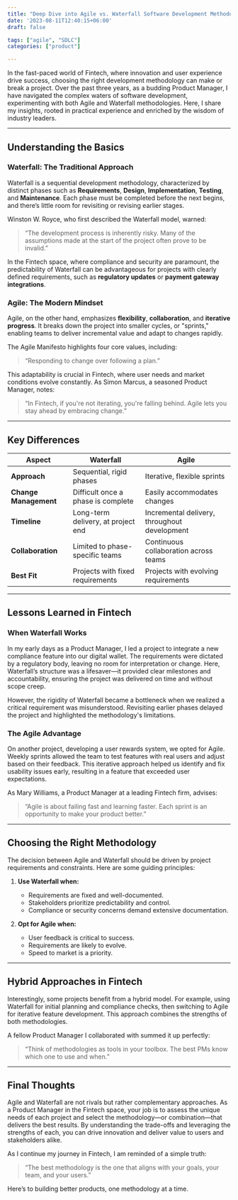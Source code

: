 ```yaml
---
title: "Deep Dive into Agile vs. Waterfall Software Development Methodology"
date: '2023-08-11T12:40:15+06:00'
draft: false

tags: ["agile", "SDLC"]
categories: ["product"]

--- 
```

In the fast-paced world of Fintech, where innovation and user experience drive success, choosing the right development methodology can make or break a project. Over the past three years, as a budding Product Manager, I have navigated the complex waters of software development, experimenting with both Agile and Waterfall methodologies. Here, I share my insights, rooted in practical experience and enriched by the wisdom of industry leaders.

---

## **Understanding the Basics**

### **Waterfall: The Traditional Approach**  
Waterfall is a sequential development methodology, characterized by distinct phases such as **Requirements**, **Design**, **Implementation**, **Testing**, and **Maintenance**. Each phase must be completed before the next begins, and there’s little room for revisiting or revising earlier stages.

Winston W. Royce, who first described the Waterfall model, warned:  
> “The development process is inherently risky. Many of the assumptions made at the start of the project often prove to be invalid.”

In the Fintech space, where compliance and security are paramount, the predictability of Waterfall can be advantageous for projects with clearly defined requirements, such as **regulatory updates** or **payment gateway integrations**.

### **Agile: The Modern Mindset**  
Agile, on the other hand, emphasizes **flexibility**, **collaboration**, and **iterative progress**. It breaks down the project into smaller cycles, or "sprints," enabling teams to deliver incremental value and adapt to changes rapidly.

The Agile Manifesto highlights four core values, including:  
> “Responding to change over following a plan.”  

This adaptability is crucial in Fintech, where user needs and market conditions evolve constantly. As Simon Marcus, a seasoned Product Manager, notes:  
> “In Fintech, if you're not iterating, you're falling behind. Agile lets you stay ahead by embracing change.”

---

## **Key Differences**

| **Aspect**           | **Waterfall**                                  | **Agile**                                     |
|-----------------------|-----------------------------------------------|---------------------------------------------|
| **Approach**          | Sequential, rigid phases                     | Iterative, flexible sprints                 |
| **Change Management** | Difficult once a phase is complete           | Easily accommodates changes                 |
| **Timeline**          | Long-term delivery, at project end           | Incremental delivery, throughout development |
| **Collaboration**     | Limited to phase-specific teams              | Continuous collaboration across teams       |
| **Best Fit**          | Projects with fixed requirements             | Projects with evolving requirements         |

---

## **Lessons Learned in Fintech**

### **When Waterfall Works**  
In my early days as a Product Manager, I led a project to integrate a new compliance feature into our digital wallet. The requirements were dictated by a regulatory body, leaving no room for interpretation or change. Here, Waterfall’s structure was a lifesaver—it provided clear milestones and accountability, ensuring the project was delivered on time and without scope creep.

However, the rigidity of Waterfall became a bottleneck when we realized a critical requirement was misunderstood. Revisiting earlier phases delayed the project and highlighted the methodology's limitations.

### **The Agile Advantage**  
On another project, developing a user rewards system, we opted for Agile. Weekly sprints allowed the team to test features with real users and adjust based on their feedback. This iterative approach helped us identify and fix usability issues early, resulting in a feature that exceeded user expectations.

As Mary Williams, a Product Manager at a leading Fintech firm, advises:  
> “Agile is about failing fast and learning faster. Each sprint is an opportunity to make your product better.”

---

## **Choosing the Right Methodology**

The decision between Agile and Waterfall should be driven by project requirements and constraints. Here are some guiding principles:

1. **Use Waterfall when:**  
   - Requirements are fixed and well-documented.  
   - Stakeholders prioritize predictability and control.  
   - Compliance or security concerns demand extensive documentation.

2. **Opt for Agile when:**  
   - User feedback is critical to success.  
   - Requirements are likely to evolve.  
   - Speed to market is a priority.

---

## **Hybrid Approaches in Fintech**

Interestingly, some projects benefit from a hybrid model. For example, using Waterfall for initial planning and compliance checks, then switching to Agile for iterative feature development. This approach combines the strengths of both methodologies.

A fellow Product Manager I collaborated with summed it up perfectly:  
> “Think of methodologies as tools in your toolbox. The best PMs know which one to use and when.”

---

## **Final Thoughts**

Agile and Waterfall are not rivals but rather complementary approaches. As a Product Manager in the Fintech space, your job is to assess the unique needs of each project and select the methodology—or combination—that delivers the best results. By understanding the trade-offs and leveraging the strengths of each, you can drive innovation and deliver value to users and stakeholders alike.

As I continue my journey in Fintech, I am reminded of a simple truth:  
> “The best methodology is the one that aligns with your goals, your team, and your users.”  

Here’s to building better products, one methodology at a time.  
